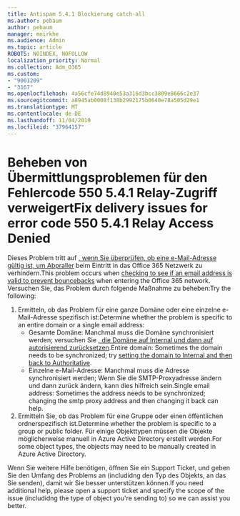```yaml
---
title: Antispam 5.4.1 Blockierung catch-all
ms.author: pebaum
author: pebaum
manager: mnirkhe
ms.audience: Admin
ms.topic: article
ROBOTS: NOINDEX, NOFOLLOW
localization_priority: Normal
ms.collection: Adm_O365
ms.custom:
- "9001209"
- "3167"
ms.openlocfilehash: 4a56cfe74d8940e53a316d3bcc3809e8666c2e37
ms.sourcegitcommit: a8945ab0008f138b2992175b0640e78a505d29e1
ms.translationtype: MT
ms.contentlocale: de-DE
ms.lasthandoff: 11/04/2019
ms.locfileid: "37964157"
---
```

# <a name="fix-delivery-issues-for-error-code-550-541-relay-access-denied"></a><span data-ttu-id="4a5fa-102">Beheben von Übermittlungsproblemen für den Fehlercode 550 5.4.1 Relay-Zugriff verweigert</span><span class="sxs-lookup"><span data-stu-id="4a5fa-102">Fix delivery issues for error code 550 5.4.1 Relay Access Denied</span></span>

<span data-ttu-id="4a5fa-103">Dieses Problem tritt auf [, wenn Sie überprüfen, ob eine e-Mail-Adresse gültig ist, um Abpraller](https://docs.microsoft.com/exchange/mail-flow-best-practices/use-directory-based-edge-blocking) beim Eintritt in das Office 365 Netzwerk zu verhindern.</span><span class="sxs-lookup"><span data-stu-id="4a5fa-103">This problem occurs when [checking to see if an email address is valid to prevent bouncebacks](https://docs.microsoft.com/exchange/mail-flow-best-practices/use-directory-based-edge-blocking) when entering the Office 365 network.</span></span> <span data-ttu-id="4a5fa-104">Versuchen Sie, das Problem durch folgende Maßnahme zu beheben:</span><span class="sxs-lookup"><span data-stu-id="4a5fa-104">Try the following:</span></span>

1. <span data-ttu-id="4a5fa-105">Ermitteln, ob das Problem für eine ganze Domäne oder eine einzelne e-Mail-Adresse spezifisch ist:</span><span class="sxs-lookup"><span data-stu-id="4a5fa-105">Determine whether the problem is specific to an entire domain or a single email address:</span></span>
    - <span data-ttu-id="4a5fa-106">Gesamte Domäne: Manchmal muss die Domäne synchronisiert werden; versuchen Sie [, die Domäne auf Internal und dann auf autorisierend zurücksetzen](https://docs.microsoft.com/exchange/mail-flow-best-practices/manage-accepted-domains/manage-accepted-domains).</span><span class="sxs-lookup"><span data-stu-id="4a5fa-106">Entire domain: Sometimes the domain needs to be synchronized; try [setting the domain to Internal and then back to Authoritative](https://docs.microsoft.com/exchange/mail-flow-best-practices/manage-accepted-domains/manage-accepted-domains).</span></span>
     - <span data-ttu-id="4a5fa-107">Einzelne e-Mail-Adresse: Manchmal muss die Adresse synchronisiert werden; Wenn Sie die SMTP-Proxyadresse ändern und dann zurück ändern, kann dies hilfreich sein.</span><span class="sxs-lookup"><span data-stu-id="4a5fa-107">Single email address: Sometimes the address needs to be synchronized; changing the smtp proxy address and then changing it back can help.</span></span>
2. <span data-ttu-id="4a5fa-108">Ermitteln Sie, ob das Problem für eine Gruppe oder einen öffentlichen ordnerspezifisch ist.</span><span class="sxs-lookup"><span data-stu-id="4a5fa-108">Determine whether the problem is specific to a group or public folder.</span></span> <span data-ttu-id="4a5fa-109">Für einige Objekttypen müssen die Objekte möglicherweise manuell in Azure Active Directory erstellt werden.</span><span class="sxs-lookup"><span data-stu-id="4a5fa-109">For some object types, the objects may need to be manually created in Azure Active Directory.</span></span>

<span data-ttu-id="4a5fa-110">Wenn Sie weitere Hilfe benötigen, öffnen Sie ein Support Ticket, und geben Sie den Umfang des Problems an (includidng den Typ des Objekts, an das Sie senden), damit wir Sie besser unterstützen können.</span><span class="sxs-lookup"><span data-stu-id="4a5fa-110">If you need additional help, please open a support ticket and specify the scope of the issue (includidng the type of object you're sending to) so we can assist you better.</span></span>